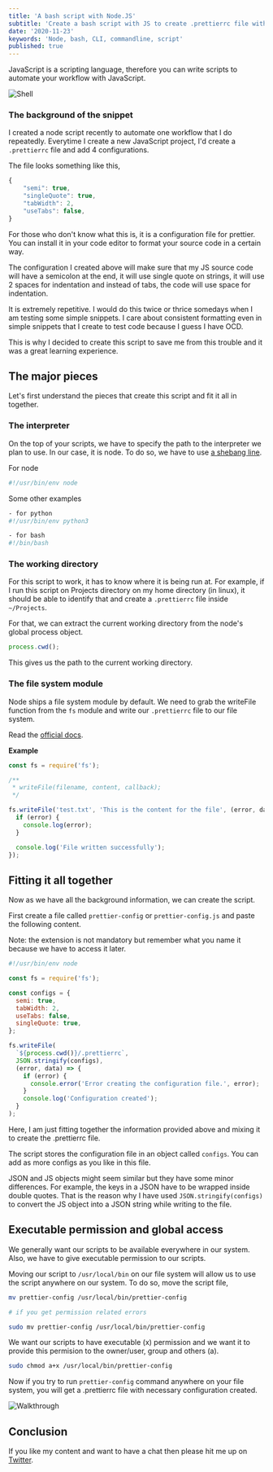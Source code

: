 ```yaml
---
title: 'A bash script with Node.JS'
subtitle: 'Create a bash script with JS to create .prettierrc file with necessary configurations'
date: '2020-11-23'
keywords: 'Node, bash, CLI, commandline, script'
published: true
---
```


JavaScript is a scripting language, therefore you can write scripts to automate your workflow with JavaScript.

![Shell](images/bash.png)

### The background of the snippet

I created a node script recently to automate one workflow that I do repeatedly. Everytime I create a new JavaScript project, I'd create a `.prettierrc` file and add 4 configurations.

The file looks something like this,

```js
{
	"semi": true,
	"singleQuote": true,
	"tabWidth": 2,
	"useTabs": false,
}
```

For those who don't know what this is, it is a configuration file for prettier. You can install it in your code editor to format your source code in a certain way.

The configuration I created above will make sure that my JS source code will have a semicolon at the end, it will use single quote on strings, it will use 2 spaces for indentation and instead of tabs, the code will use space for indentation.

It is extremely repetitive. I would do this twice or thrice somedays when I am testing some simple snippets. I care about consistent formatting even in simple snippets that I create to test code because I guess I have OCD.

This is why I decided to create this script to save me from this trouble and it was a great learning experience.

## The major pieces

Let's first understand the pieces that create this script and fit it all in together.

### The interpreter

On the top of your scripts, we have to specify the path to the interpreter we plan to use. In our case, it is node. To do so, we have to use <a href='https://en.wikipedia.org/wiki/Shebang_(Unix)' target='_blank'>a shebang line</a>.

For node

```js
#!/usr/bin/env node
```

Some other examples

```sh
- for python
#!/usr/bin/env python3

- for bash
#!/bin/bash
```

### The working directory

For this script to work, it has to know where it is being run at. For example, if I run this script on Projects directory on my home directory (in linux), it should be able to identify that and create a `.prettierrc` file inside `~/Projects`.

For that, we can extract the current working directory from the node's global process object.

```js
process.cwd();
```

This gives us the path to the current working directory.

### The file system module

Node ships a file system module by default. We need to grab the writeFile function from the `fs` module and write our `.prettierrc` file to our file system.

Read the <a href='https://nodejs.org/dist/latest-v14.x/docs/api/fs.html#fs_fs_writefile_file_data_options_callback' target='_blank'>official docs</a>.

**Example**

```js
const fs = require('fs');

/**
 * writeFile(filename, content, callback);
 */

fs.writeFile('test.txt', 'This is the content for the file', (error, data) => {
  if (error) {
    console.log(error);
  }

  console.log('File written successfully');
});
```

## Fitting it all together

Now as we have all the background information, we can create the script.

First create a file called `prettier-config` or `prettier-config.js` and paste the following content.

Note: the extension is not mandatory but remember what you name it because we have to access it later.

```js
#!/usr/bin/env node

const fs = require('fs');

const configs = {
  semi: true,
  tabWidth: 2,
  useTabs: false,
  singleQuote: true,
};

fs.writeFile(
  `${process.cwd()}/.prettierrc`,
  JSON.stringify(configs),
  (error, data) => {
    if (error) {
      console.error('Error creating the configuration file.', error);
    }
    console.log('Configuration created');
  }
);
```

Here, I am just fitting together the information provided above and mixing it to create the .prettierrc file.

The script stores the configuration file in an object called `configs`. You can add as more configs as you like in this file.

JSON and JS objects might seem similar but they have some minor differences. For example, the keys in a JSON have to be wrapped inside double quotes. That is the reason why I have used `JSON.stringify(configs)` to convert the JS object into a JSON string while writing to the file.

## Executable permission and global access

We generally want our scripts to be available everywhere in our system. Also, we have to give executable permission to our scripts.

Moving our script to `/usr/local/bin` on our file system will allow us to use the script anywhere on our system. To do so, move the script file,

```bash
mv prettier-config /usr/local/bin/prettier-config

# if you get permission related errors

sudo mv prettier-config /usr/local/bin/prettier-config
```

We want our scripts to have executable (x) permission and we want it to provide this permision to the owner/user, group and others (a).

```bash
sudo chmod a+x /usr/local/bin/prettier-config
```

Now if you try to run `prettier-config` command anywhere on your file system, you will get a .prettierrc file with necessary configuration created.

![Walkthrough](images/bash-walkthrough.png)

## Conclusion

If you like my content and want to have a chat then please hit me up on <a href='https://twitter.com/dev_prashaant' target='_blank'>Twitter</a>.
